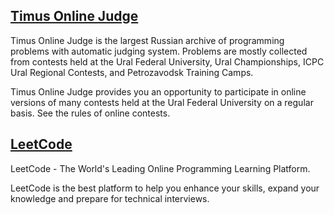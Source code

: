 ## [Timus Online Judge](timus)
Timus Online Judge is the largest Russian archive of programming problems with automatic judging system. Problems are mostly collected from contests held at the Ural Federal University, Ural Championships, ICPC Ural Regional Contests, and Petrozavodsk Training Camps.

Timus Online Judge provides you an opportunity to participate in online versions of many contests held at the Ural Federal University on a regular basis. See the rules of online contests.

## [LeetCode](leetcode)
LeetCode - The World's Leading Online Programming Learning Platform.

LeetCode is the best platform to help you enhance your skills, expand your knowledge and prepare for technical interviews.
